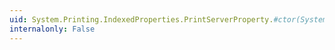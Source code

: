 ```yaml
---
uid: System.Printing.IndexedProperties.PrintServerProperty.#ctor(System.String)
internalonly: False
---
```

